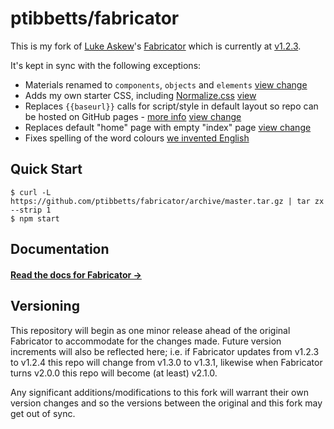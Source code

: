 # ptibbetts/fabricator

This is my fork of [Luke Askew](https://github.com/LukeAskew)'s [Fabricator](http://fbrctr.github.io)
which is currently at [v1.2.3](https://github.com/fbrctr/fabricator/releases/tag/v1.2.3).

It's kept in sync with the following exceptions:

- Materials renamed to `components`, `objects` and `elements` [view change](https://github.com/ptibbetts/fabricator/commit/4a659cd4d24c3085c396e4ea62c2525c209cdd94)
- Adds my own starter CSS, including [Normalize.css](https://necolas.github.io/normalize.css/) [view](https://github.com/ptibbetts/fabricator/tree/0e292afe0fb2d5f1fc813f2f70ea7947658300e9/src/assets/toolkit/styles)
- Replaces `{{baseurl}}` calls for script/style in default layout so repo can be hosted
on GitHub pages - [more info](https://github.com/ptibbetts/styles.paultibbetts.uk/issues/1) [view change](https://github.com/ptibbetts/fabricator/commit/d8e227eb58a3a9b76c755ee4e1b7b81a9c084dde)
- Replaces default "home" page with empty "index" page [view change](https://github.com/ptibbetts/fabricator/commit/afd3a4a8bd9300823d6bc47e37928400c77468ab)
- Fixes spelling of the word colours [we invented English](https://github.com/ptibbetts/fabricator/commit/988fd04e5048b535f6426b3c309f23e63d5fee68)

## Quick Start

```shell
$ curl -L https://github.com/ptibbetts/fabricator/archive/master.tar.gz | tar zx --strip 1
$ npm start
```

## Documentation

#### [Read the docs for Fabricator →](http://fbrctr.github.io/docs)

## Versioning

This repository will begin as one minor release ahead of the original Fabricator to
accommodate for the changes made. Future version increments will also be reflected
here; i.e. if Fabricator updates from v1.2.3 to v1.2.4 this repo will change from v1.3.0 to
v1.3.1, likewise when Fabricator turns v2.0.0 this repo will become (at least)  v2.1.0.

Any significant additions/modifications to this fork will warrant their own version
changes and so the versions between the original and this fork may get out of sync.
